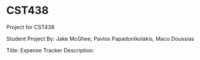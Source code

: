 # CST438
Project for CST438

Student Project By: Jake McGhee, Pavlos Papadonikolakis, Maco Doussias

Title: Expense Tracker
Description:
